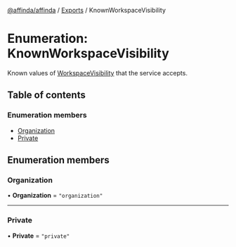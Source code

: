 [@affinda/affinda](../README.md) / [Exports](../modules.md) / KnownWorkspaceVisibility

# Enumeration: KnownWorkspaceVisibility

Known values of [WorkspaceVisibility](../modules.md#workspacevisibility) that the service accepts.

## Table of contents

### Enumeration members

- [Organization](KnownWorkspaceVisibility.md#organization)
- [Private](KnownWorkspaceVisibility.md#private)

## Enumeration members

### Organization

• **Organization** = `"organization"`

___

### Private

• **Private** = `"private"`
